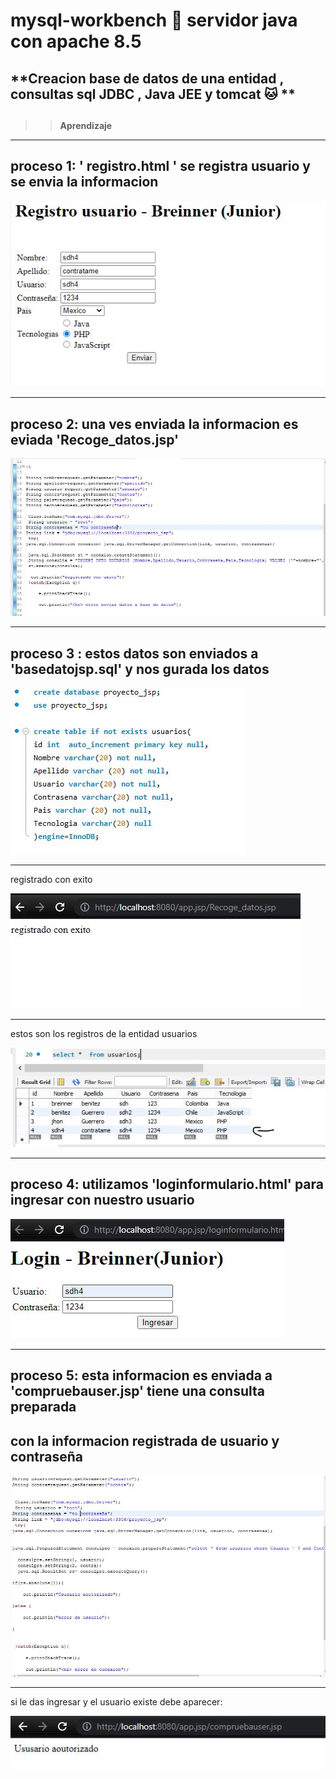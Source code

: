 # mysql-workbench 🐬 servidor java con apache 8.5
## **Creacion  base de datos de  una entidad ,  consultas sql JDBC , Java JEE  y tomcat  🐱 **
## 

>> **Aprendizaje**

___
##  proceso 1:  ' registro.html ' se registra usuario y se envia la informacion
![imagen1](img/foto1.JPG)

___
## proceso 2: una ves enviada la informacion es eviada 'Recoge_datos.jsp'
![imagen2](img/foto2.1.JPG)


___
## proceso 3 :  estos datos son enviados a 'basedatojsp.sql' y nos  gurada los datos 
![imagen1](img/foto3.JPG)
___
registrado con exito 

![imagen1](img/foto4.JPG)

___
estos son los registros de la entidad usuarios
 
![imagen1](img/foto5.JPG)


___
## proceso 4:  utilizamos  'loginformulario.html'  para ingresar con nuestro usuario 
![imagen1](img/foto6.JPG)


___
## proceso 5: esta informacion  es enviada a  'compruebauser.jsp'  tiene una consulta preparada
## con la informacion registrada  de usuario y contraseña 
 ![imagen1](img/6.1.JPG)


___

si le das ingresar y el usuario existe debe aparecer: 

![imagen1](img/foto7.JPG)


